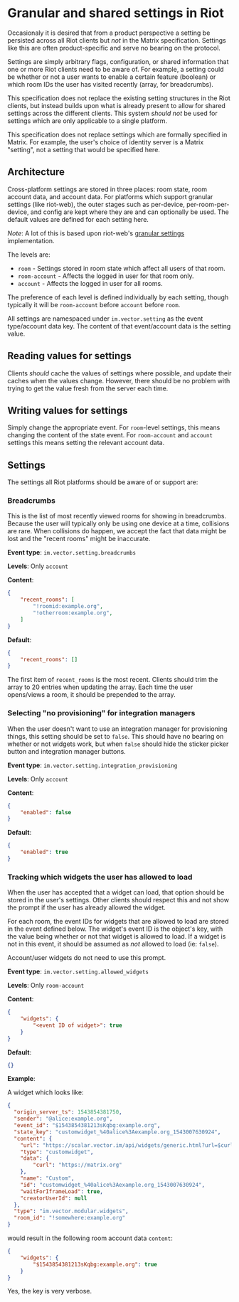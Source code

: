 # Granular and shared settings in Riot

Occasionaly it is desired that from a product perspective a setting be persisted
across all Riot clients but *not* in the Matrix specification. Settings like this
are often product-specific and serve no bearing on the protocol.

Settings are simply arbitrary flags, configuration, or shared information that one
or more Riot clients need to be aware of. For example, a setting could be whether
or not a user wants to enable a certain feature (boolean) or which room IDs the user
has visited recently (array, for breadcrumbs).

This specification does not replace the existing setting structures in the Riot
clients, but instead builds upon what is already present to allow for shared settings
across the different clients. This system *should not* be used for settings which
are only applicable to a single platform.

This specification does not replace settings which are formally specified in Matrix.
For example, the user's choice of identity server is a Matrix "setting", not a setting
that would be specified here.

## Architecture

Cross-platform settings are stored in three places: room state, room account data, and
account data. For platforms which support granular settings (like riot-web), the outer
stages such as per-device, per-room-per-device, and config are kept where they are and
can optionally be used. The default values are defined for each setting here.

*Note*: A lot of this is based upon riot-web's [granular settings](https://github.com/matrix-org/matrix-react-sdk/blob/develop/docs/settings.md)
implementation.

The levels are:
* `room` - Settings stored in room state which affect all users of that room.
* `room-account` - Affects the logged in user for that room only.
* `account` - Affects the logged in user for all rooms.

The preference of each level is defined individually by each setting, though typically
it will be `room-account` before `account` before `room`.

All settings are namespaced under `im.vector.setting` as the event type/account data key.
The content of that event/account data is the setting value.

## Reading values for settings

Clients *should* cache the values of settings where possible, and update their caches when
the values change. However, there should be no problem with trying to get the value fresh
from the server each time.

## Writing values for settings

Simply change the appropriate event. For `room`-level settings, this means changing the
content of the state event. For `room-account` and `account` settings this means setting
the relevant account data.

## Settings

The settings all Riot platforms should be aware of or support are:

### Breadcrumbs

This is the list of most recently viewed rooms for showing in breadcrumbs. Because the user
will typically only be using one device at a time, collisions are rare. When collisions do
happen, we accept the fact that data might be lost and the "recent rooms" might be inaccurate.

**Event type**: `im.vector.setting.breadcrumbs`

**Levels**: Only `account`

**Content**:
```json
{
    "recent_rooms": [
        "!roomid:example.org",
        "!otherroom:example.org",
    ]
}
```

**Default**:
```json
{
    "recent_rooms": []
}
```

The first item of `recent_rooms` is the most recent. Clients should trim the array to 20 entries
when updating the array. Each time the user opens/views a room, it should be prepended to the
array.

### Selecting "no provisioning" for integration managers

When the user doesn't want to use an integration manager for provisioning things, this setting
should be set to `false`. This should have no bearing on whether or not widgets work, but when
`false` should hide the sticker picker button and integration manager buttons.

**Event type**: `im.vector.setting.integration_provisioning`

**Levels**: Only `account`

**Content**:
```json
{
    "enabled": false
}
```

**Default**:
```json
{
    "enabled": true
}
```

### Tracking which widgets the user has allowed to load

When the user has accepted that a widget can load, that option should be stored in the user's
settings. Other clients should respect this and not show the prompt if the user has already
allowed the widget.

For each room, the event IDs for widgets that are allowed to load are stored in the event defined
below. The widget's event ID is the object's key, with the value being whether or not that widget
is allowed to load. If a widget is not in this event, it should be assumed as *not* allowed to
load (ie: `false`).

Account/user widgets do not need to use this prompt.

**Event type**: `im.vector.setting.allowed_widgets`

**Levels**: Only `room-account`

**Content**:
```json
{
    "widgets": {
        "<event ID of widget>": true
    }
}
```

**Default**:
```json
{}
```

**Example**:

A widget which looks like:
```json
{
  "origin_server_ts": 1543854381750,
  "sender": "@alice:example.org",
  "event_id": "$1543854381213sKqbg:example.org",
  "state_key": "customwidget_%40alice%3Aexample.org_1543007630924",
  "content": {
    "url": "https://scalar.vector.im/api/widgets/generic.html?url=$curl&room_id=$matrix_room_id",
    "type": "customwidget",
    "data": {
        "curl": "https://matrix.org"
    },
    "name": "Custom",
    "id": "customwidget_%40alice%3Aexample.org_1543007630924",
    "waitForIframeLoad": true,
    "creatorUserId": null
  },
  "type": "im.vector.modular.widgets",
  "room_id": "!somewhere:example.org"
}
```

would result in the following room account data `content`:
```json
{
    "widgets": {
        "$1543854381213sKqbg:example.org": true
    }
}
```

Yes, the key is very verbose.
